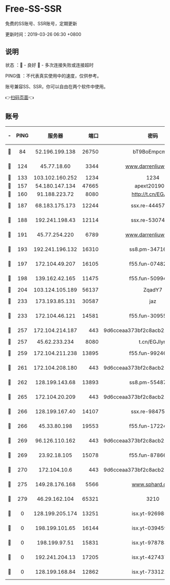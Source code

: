 # Free-SS-SSR

免费的SS账号、SSR账号，定期更新

更新时间：2019-03-26 06:30 +0800

## 说明

状态     ：🙂 - 良好 🙁 - 多次连接失败或连接超时

PING值   ：不代表真实使用中的速度，仅供参考。

账号兼容SS、SSR，你可以自由在两个软件中使用。

👉[扫码页面](https://liesauer.github.io/Free-SS-SSR/)👈

## 账号

|-|PING|服务器|端口|密码|加密方式|区域|
|:----:|:----:|:-----:|-----:|:----:|:----:|:----:|
|🙂|84|52.196.199.138|26750|bT9BoEmpcmP7|aes-256-cfb|JP|
|🙂|124|45.77.18.60|3344|www.darrenliuwei.com|aes-256-cfb|JP|
|🙂|133|103.102.160.252|1234|1234|rc4-md5|JP|
|🙂|157|54.180.147.134|47665|apext2019001|chacha20|KR|
|🙂|160|91.188.223.72|8080|http://t.cn/EGJIyrl|rc4-md5|RU|
|🙂|187|68.183.175.173|12244|ssx.re-44457253|aes-256-cfb|US|
|🙂|188|192.241.198.43|12114|ssx.re-53074650|aes-256-cfb|US|
|🙂|191|45.77.254.220|6789|www.darrenliuwei.com|aes-256-cfb|SG|
|🙂|193|192.241.196.132|16310|ss8.pm-34716265|aes-256-cfb|US|
|🙂|197|172.104.49.207|16105|f55.fun-07482926|aes-256-cfb|SG|
|🙂|198|139.162.42.165|11475|f55.fun-50994506|aes-256-cfb|SG|
|🙂|204|103.124.105.189|56137|ZqadY7|chacha20|CN|
|🙂|233|173.193.85.131|30587|jaz|aes-256-cfb|US|
|🙂|233|172.104.46.121|14581|f55.fun-30955326|aes-256-cfb|SG|
|🙂|257|172.104.214.187|443|9d6cceaa373bf2c8acb22e60b6a58be6|aes-256-cfb|US|
|🙂|257|45.62.233.234|8080|t.cn/EGJIyrl|rc4-md5|CA|
|🙂|259|172.104.211.238|13895|f55.fun-99246337|aes-256-cfb|US|
|🙂|261|172.104.208.180|443|9d6cceaa373bf2c8acb22e60b6a58be6|aes-256-cfb|US|
|🙂|262|128.199.143.68|13893|ss8.pm-55487528|aes-256-cfb|SG|
|🙂|265|172.104.20.209|443|9d6cceaa373bf2c8acb22e60b6a58be6|aes-256-cfb|US|
|🙂|266|128.199.167.40|14107|ssx.re-98475570|aes-256-cfb|SG|
|🙂|266|45.33.80.198|19553|f55.fun-17224579|aes-256-cfb|US|
|🙂|269|96.126.110.162|443|9d6cceaa373bf2c8acb22e60b6a58be6|aes-256-cfb|US|
|🙂|269|23.92.18.105|15078|f55.fun-87866035|aes-256-cfb|US|
|🙂|270|172.104.10.6|443|9d6cceaa373bf2c8acb22e60b6a58be6|aes-256-cfb|US|
|🙂|275|149.28.176.168|5566|www.sphard.com|aes-256-cfb|AU|
|🙂|279|46.29.162.104|65321|3210|aes-256-ctr|RU|
|🙁|0|128.199.205.174|13251|isx.yt-92698565|aes-256-cfb|SG|
|🙁|0|198.199.101.65|16144|isx.yt-03945929|aes-256-cfb|US|
|🙁|0|198.199.97.51|15831|isx.yt-97878355|aes-256-cfb|US|
|🙁|0|192.241.204.13|17205|isx.yt-42743727|aes-256-cfb|US|
|🙁|0|128.199.168.84|12862|isx.yt-73312221|aes-256-cfb|SG|
